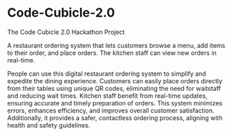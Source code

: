 # Code-Cubicle-2.0
The Code Cubicle 2.0 Hackathon Project


A restaurant ordering system that lets customers browse a menu, add items to their order, and place orders. The kitchen staff can view new orders in real-time.

People can use this digital restaurant ordering system to simplify and expedite the dining experience. Customers can easily place orders directly from their tables using unique QR codes, eliminating the need for waitstaff and reducing wait times. Kitchen staff benefit from real-time updates, ensuring accurate and timely preparation of orders. This system minimizes errors, enhances efficiency, and improves overall customer satisfaction. Additionally, it provides a safer, contactless ordering process, aligning with health and safety guidelines.
